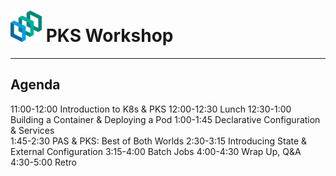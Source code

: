 # <img src="/images/pks.png"  width="50" height="50">  PKS Workshop 

---
## Agenda
11:00-12:00 Introduction to K8s & PKS
12:00-12:30 Lunch
12:30-1:00 Building a Container & Deploying a Pod
1:00-1:45 Declarative Configuration & Services  
1:45-2:30 PAS & PKS: Best of Both Worlds
2:30-3:15 Introducing State & External Configuration
3:15-4:00 Batch Jobs
4:00-4:30 Wrap Up, Q&A
4:30-5:00 Retro
